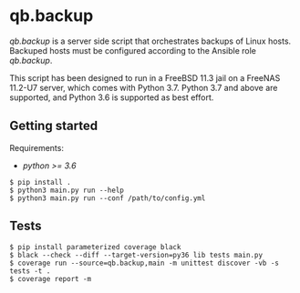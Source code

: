 # qb.backup

*qb.backup* is a server side script that orchestrates backups of Linux hosts.
Backuped hosts must be configured according to the Ansible role *qb.backup*.

This script has been designed to run in a FreeBSD 11.3 jail on a FreeNAS 11.2-U7
server, which comes with Python 3.7. Python 3.7 and above are supported, and
Python 3.6 is supported as best effort.

## Getting started

Requirements:
- *python >= 3.6*

```console
$ pip install .
$ python3 main.py run --help
$ python3 main.py run --conf /path/to/config.yml
```

## Tests

```console
$ pip install parameterized coverage black
$ black --check --diff --target-version=py36 lib tests main.py
$ coverage run --source=qb.backup,main -m unittest discover -vb -s tests -t .
$ coverage report -m
```

